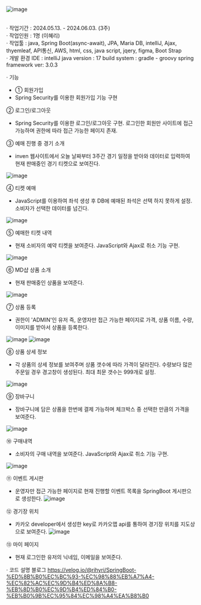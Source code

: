 ![image](https://github.com/user-attachments/assets/459bb73a-8904-4f9f-8ace-9315d350f9ed)

<br>
· 작업기간 :  2024.05.13. - 2024.06.03. (3주)
<br>
· 작업인원 :  1명 (이혜리)
<br>
· 작업툴 :  
          java, Spring Boot(async-await), JPA, Maria DB, intelliJ,
          Ajax, thyemleaf, API통신, AWS,
          html, css, java script, jqery, figma, Boot Strap
<br>
· 개발 환경
 IDE : intelliJ
 java version : 17
 build system : gradle - groovy
 spring framework ver: 3.0.3
<br>

· 기능
- ① 회원가입  
- Spring Security를 이용한 회원가입 기능 구현

② 로그인/로그아웃  
- Spring Security를 이용한 로그인/로그아웃 구현. 로그인한 회원만 사이트에 접근 가능하며 권한에 따라 접근 가능한 페이지 존재.

③ 예매 진행 중 경기 소개  
- inven 웹사이트에서 오늘 날짜부터 3주간 경기 일정을 받아와 데이터로 입력하여 현재 판매중인 경기 티켓으로 보여진다.
  
![image](https://github.com/user-attachments/assets/0c75d8d3-a2f7-451d-a232-d9f149ba1bbd)


④ 티켓 예매  
- JavaScript를 이용하여 좌석 생성 후 DB에 예매된 좌석은 선택 하지 못하게 설정. 소비자가 선택한 데이터를 넘긴다.

![image](https://github.com/user-attachments/assets/dbf0224c-b265-45d4-95de-76f1463f94e5)

⑤ 예매한 티켓 내역  
- 현재 소비자의 예약 티켓을 보여준다. JavaScript와 Ajax로 취소 기능 구현.
  
![image](https://github.com/user-attachments/assets/f9c99ace-b3c4-4253-9dfe-b3b604c10f25)


⑥ MD샵 상품 소개  
- 현재 판매중인 상품을 보여준다.

![image](https://github.com/user-attachments/assets/f336f0ce-2144-4928-80c7-972baf3dacbf)


⑦ 상품 등록  
- 권한이 'ADMIN'인 유저 즉, 운영자만 접근 가능한 페이지로 가격, 상품 이름, 수량, 이미지를 받아서 상품을 등록한다.

![image](https://github.com/user-attachments/assets/f1b2dc22-1c2d-4bde-aeb8-b99d729ede99)
![image](https://github.com/user-attachments/assets/93991cf6-2492-43c5-93c3-72303f2c7abd)

⑧ 상품 상세 정보 
- 각 상품의 상세 정보를 보여주며 상품 갯수에 따라 가격이 달라진다. 수량보다 많은 주문일 경우 경고창이 생성된다. 최대 최문 갯수는 999개로 설정.

![image](https://github.com/user-attachments/assets/edb8eeca-6cf5-432c-b2a4-c0c3ce885861)


⑨ 장바구니
- 장바구니에 담은 상품을 한번에 결제 가능하며 체크박스 중 선택한 만큼의 가격을 보여준다.

![image](https://github.com/user-attachments/assets/ea7004f0-2606-461a-b57b-7af756ef26d3)


⑩ 구매내역 
- 소비자의 구매 내역을 보여준다. JavaScript와 Ajax로 취소 기능 구현.

![image](https://github.com/user-attachments/assets/b418b9ba-6820-4be7-8b55-a365e5ee0b28)


⑪ 이벤트 게시판  
- 운영자만 접근 가능한 페이지로 현재 진행할 이벤트 목록을 SpringBoot 게시판으로 생성한다.
![image](https://github.com/user-attachments/assets/04d6fab7-8e49-4578-9802-7d11bac75caf)


⑫ 경기장 위치  
- 카카오 developer에서 생성한 key로 카카오맵 api를 통하여 경기장 위치를 지도상으로 보여준다.
![image](https://github.com/user-attachments/assets/545d864c-fb48-4cce-a224-c7c817431773)


⑬ 마이 페이지  
- 현재 로그인한 유저의 닉네임, 이메일을 보여준다.




· 코드 설명 블로그
https://velog.io/@rihyri/SpringBoot-%ED%8B%B0%EC%BC%93-%EC%98%88%EB%A7%A4-%EC%82%AC%EC%9D%B4%ED%8A%B8-%EB%8D%B0%EC%9D%B4%ED%84%B0-%EB%B0%9B%EC%95%84%EC%98%A4%EA%B8%B0



